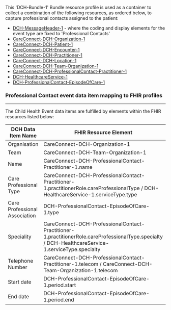 This 'DCH-Bundle-1' Bundle resource profile is used as a container to collect a combination of the following resources, as ordered below, to capture professional contacts assigned to the patient:

- [DCH-MessageHeader-1] - where the coding and display elements for the event type are fixed to 'Professional Contacts'
- [CareConnect-DCH-Organization-1]
- [CareConnect-DCH-Patient-1]
- [CareConnect-DCH-Encounter-1]
- [CareConnect-DCH-Practitioner-1]
- [CareConnect-DCH-Location-1]
- [CareConnect-DCH-Team-Organization-1]
- [CareConnect-DCH-ProfessionalContact-Practitioner-1]
- [DCH-HealthcareService-1]
- [DCH-ProfessionalContact-EpisodeOfCare-1]

### Professional Contact event data item mapping to FHIR profiles ###
----------
The Child Health Event data items are fulfilled by elements within the FHIR resources listed below:
                                                                                                   
| DCH Data Item Name            | FHIR Resource Element                                                                                                                              |
|-------------------------------|----------------------------------------------------------------------------------------------------------------------------------------------------|
| Organisation                  | CareConnect-DCH-Organization-1                                                                                                                     |
| Team                          | CareConnect-DCH-Team-Organization-1                                                                                                                |
| Name                          | CareConnect-DCH-ProfessionalContact-Practitioner-1.name                                                                                            |
| Care Professional Type        | CareConnect-DCH-ProfessionalContact-Practitioner-1.practitionerRole.careProfessionalType / DCH-HealthcareService-1.serviceType.type                |
| Care Professional Association | DCH-ProfessionalContact-EpisodeOfCare-1.type                                                                                                       |
| Speciality                    | CareConnect-DCH-ProfessionalContact-Practitioner-1.practitionerRole.careProfessionalType.specialty / DCH-HealthcareService-1.serviceType.specialty |
| Telephone Number              | CareConnect-DCH-ProfessionalContact-Practitioner-1.telecom / CareConnect-DCH-Team-Organization-1.telecom                                           |
| Start date                    | DCH-ProfessionalContact-EpisodeOfCare-1.period.start                                                                                               |
| End date                    | DCH-ProfessionalContact-EpisodeOfCare-1.period.end                                                                                               |

[DCH-MessageHeader-1]:dch-messageheader-1.html
[CareConnect-DCH-Organization-1]:careconnect-dch-organization-1.html
[CareConnect-DCH-Patient-1]:careconnect-dch-patient-1.html
[CareConnect-DCH-Encounter-1]:careconnect-dch-encounter-1.html
[CareConnect-DCH-Practitioner-1]:careconnect-dch-practitioner-1.html
[CareConnect-DCH-Location-1]:careconnect-dch-location-1.html
[CareConnect-DCH-Team-Organization-1]:careconnect-dch-team-organization-1.html
[CareConnect-DCH-ProfessionalContact-Practitioner-1]:careconnect-dch-professionalcontact-practitioner-1.html
[DCH-HealthcareService-1]:dch-healthcareservice-1.html
[DCH-ProfessionalContact-EpisodeOfCare-1]:dch-professionalcontact-episodeofcare-1.html

